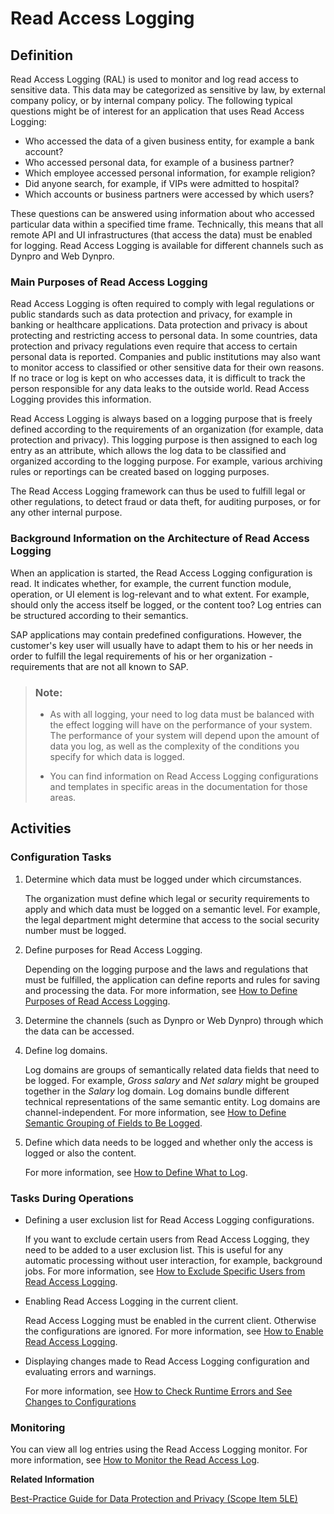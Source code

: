 <!-- loio5688c3a63f4e400e841a4c7afc2bee8b -->

# Read Access Logging



<a name="loio5688c3a63f4e400e841a4c7afc2bee8b__section_N1007D_N1007A_N10002"/>

## Definition

Read Access Logging \(RAL\) is used to monitor and log read access to sensitive data. This data may be categorized as sensitive by law, by external company policy, or by internal company policy. The following typical questions might be of interest for an application that uses Read Access Logging:

-   Who accessed the data of a given business entity, for example a bank account?
-   Who accessed personal data, for example of a business partner?
-   Which employee accessed personal information, for example religion?
-   Did anyone search, for example, if VIPs were admitted to hospital?
-   Which accounts or business partners were accessed by which users?

These questions can be answered using information about who accessed particular data within a specified time frame. Technically, this means that all remote API and UI infrastructures \(that access the data\) must be enabled for logging. Read Access Logging is available for different channels such as Dynpro and Web Dynpro.



### Main Purposes of Read Access Logging

Read Access Logging is often required to comply with legal regulations or public standards such as data protection and privacy, for example in banking or healthcare applications. Data protection and privacy is about protecting and restricting access to personal data. In some countries, data protection and privacy regulations even require that access to certain personal data is reported. Companies and public institutions may also want to monitor access to classified or other sensitive data for their own reasons. If no trace or log is kept on who accesses data, it is difficult to track the person responsible for any data leaks to the outside world. Read Access Logging provides this information.

Read Access Logging is always based on a logging purpose that is freely defined according to the requirements of an organization \(for example, data protection and privacy\). This logging purpose is then assigned to each log entry as an attribute, which allows the log data to be classified and organized according to the logging purpose. For example, various archiving rules or reportings can be created based on logging purposes.

The Read Access Logging framework can thus be used to fulfill legal or other regulations, to detect fraud or data theft, for auditing purposes, or for any other internal purpose.



### Background Information on the Architecture of Read Access Logging

When an application is started, the Read Access Logging configuration is read. It indicates whether, for example, the current function module, operation, or UI element is log-relevant and to what extent. For example, should only the access itself be logged, or the content too? Log entries can be structured according to their semantics.

SAP applications may contain predefined configurations. However, the customer's key user will usually have to adapt them to his or her needs in order to fulfill the legal requirements of his or her organization - requirements that are not all known to SAP.

> ### Note:  
> -   As with all logging, your need to log data must be balanced with the effect logging will have on the performance of your system. The performance of your system will depend upon the amount of data you log, as well as the complexity of the conditions you specify for which data is logged.
> 
> -   You can find information on Read Access Logging configurations and templates in specific areas in the documentation for those areas.



<a name="loio5688c3a63f4e400e841a4c7afc2bee8b__section_N10119_N1007A_N10002"/>

## Activities



### Configuration Tasks

1.  Determine which data must be logged under which circumstances.

    The organization must define which legal or security requirements to apply and which data must be logged on a semantic level. For example, the legal department might determine that access to the social security number must be logged.

2.  Define purposes for Read Access Logging.

    Depending on the logging purpose and the laws and regulations that must be fulfilled, the application can define reports and rules for saving and processing the data. For more information, see [How to Define Purposes of Read Access Logging](How_to_Define_Purposes_of_Read_Access_Logging_591b668.md).

3.  Determine the channels \(such as Dynpro or Web Dynpro\) through which the data can be accessed.
4.  Define log domains.

    Log domains are groups of semantically related data fields that need to be logged. For example, *Gross salary* and *Net salary* might be grouped together in the *Salary* log domain. Log domains bundle different technical representations of the same semantic entity. Log domains are channel-independent. For more information, see [How to Define Semantic Grouping of Fields to Be Logged](How_to_Define_Semantic_Grouping_of_Fields_to_Be_Logged_bac9a42.md).

5.  Define which data needs to be logged and whether only the access is logged or also the content.

    For more information, see [How to Define What to Log](How_to_Define_What_to_Log_0eb5542.md).




### Tasks During Operations

-   Defining a user exclusion list for Read Access Logging configurations.

    If you want to exclude certain users from Read Access Logging, they need to be added to a user exclusion list. This is useful for any automatic processing without user interaction, for example, background jobs. For more information, see [How to Exclude Specific Users from Read Access Logging](How_to_Exclude_Specific_Users_from_Read_Access_Logging_9ee32b3.md).

-   Enabling Read Access Logging in the current client.

    Read Access Logging must be enabled in the current client. Otherwise the configurations are ignored. For more information, see [How to Enable Read Access Logging](How_to_Enable_Read_Access_Logging_3fdad50.md).

-   Displaying changes made to Read Access Logging configuration and evaluating errors and warnings.

    For more information, see [How to Check Runtime Errors and See Changes to Configurations](How_to_Check_Runtime_Errors_and_See_Changes_to_Configurations_db0eade.md)




### Monitoring

You can view all log entries using the Read Access Logging monitor. For more information, see [How to Monitor the Read Access Log](How_to_Monitor_the_Read_Access_Log_5a1011a.md).

**Related Information**  


[Best-Practice Guide for Data Protection and Privacy \(Scope Item 5LE\)](https://rapid.sap.com/bp/#/browse/scopeitems/5LE)

